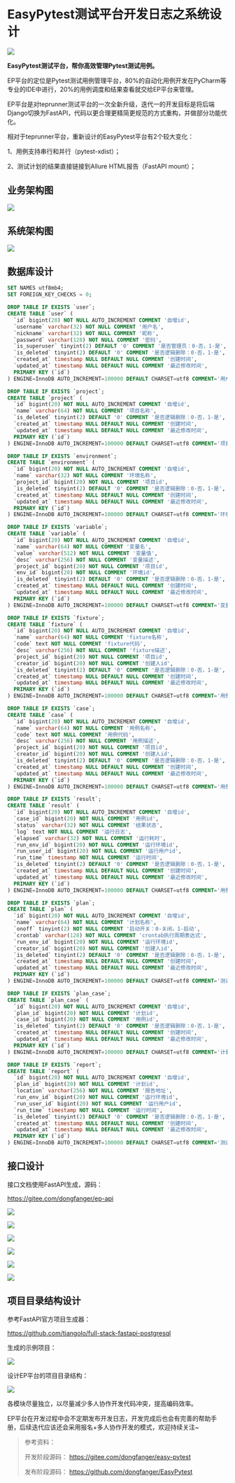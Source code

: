 # EasyPytest测试平台开发日志之系统设计
![](../wanggang.png)

**EasyPytest测试平台，帮你高效管理Pytest测试用例。**

EP平台的定位是Pytest测试用例管理平台，80%的自动化用例开发在PyCharm等专业的IDE中进行，20%的用例调度和结果查看就交给EP平台来管理。

EP平台是对teprunner测试平台的一次全新升级，迭代一的开发目标是将后端Django切换为FastAPI，代码以更合理更精简更规范的方式重构，并做部分功能优化。

相对于teprunner平台，重新设计的EasyPytest平台有2个较大变化：

1、用例支持串行和并行（pytest-xdist）；

2、测试计划的结果直接链接到Allure HTML报告（FastAPI mount）；

## 业务架构图

![](000017-EasyPytest测试平台开发日志之系统设计/2022-12-09-17-10-23-image.png)

## 系统架构图

![](000017-EasyPytest测试平台开发日志之系统设计/2022-12-09-17-10-47-image.png)

## 数据库设计

```sql
SET NAMES utf8mb4;
SET FOREIGN_KEY_CHECKS = 0;

DROP TABLE IF EXISTS `user`;
CREATE TABLE `user` (
  `id` bigint(20) NOT NULL AUTO_INCREMENT COMMENT '自增id',
  `username` varchar(32) NOT NULL COMMENT '用户名',
  `nickname` varchar(32) NOT NULL COMMENT '昵称',
  `password` varchar(128) NOT NULL COMMENT '密码',
  `is_superuser` tinyint(2) DEFAULT '0' COMMENT '是否管理员：0-否，1-是',
  `is_deleted` tinyint(2) DEFAULT '0' COMMENT '是否逻辑删除：0-否，1-是',
  `created_at` timestamp NULL DEFAULT NULL COMMENT '创建时间',
  `updated_at` timestamp NULL DEFAULT NULL COMMENT '最近修改时间',
  PRIMARY KEY (`id`)
) ENGINE=InnoDB AUTO_INCREMENT=100000 DEFAULT CHARSET=utf8 COMMENT='用户表';

DROP TABLE IF EXISTS `project`;
CREATE TABLE `project` (
  `id` bigint(20) NOT NULL AUTO_INCREMENT COMMENT '自增id',
  `name` varchar(64) NOT NULL COMMENT '项目名称',
  `is_deleted` tinyint(2) DEFAULT '0' COMMENT '是否逻辑删除：0-否，1-是',
  `created_at` timestamp NULL DEFAULT NULL COMMENT '创建时间',
  `updated_at` timestamp NULL DEFAULT NULL COMMENT '最近修改时间',
  PRIMARY KEY (`id`)
) ENGINE=InnoDB AUTO_INCREMENT=100000 DEFAULT CHARSET=utf8 COMMENT='项目表';

DROP TABLE IF EXISTS `environment`;
CREATE TABLE `environment` (
  `id` bigint(20) NOT NULL AUTO_INCREMENT COMMENT '自增id',
  `name` varchar(32) NOT NULL COMMENT '环境名称',
  `project_id` bigint(20) NOT NULL COMMENT '项目id',
  `is_deleted` tinyint(2) DEFAULT '0' COMMENT '是否逻辑删除：0-否，1-是',
  `created_at` timestamp NULL DEFAULT NULL COMMENT '创建时间',
  `updated_at` timestamp NULL DEFAULT NULL COMMENT '最近修改时间',
  PRIMARY KEY (`id`)
) ENGINE=InnoDB AUTO_INCREMENT=100000 DEFAULT CHARSET=utf8 COMMENT='环境表';

DROP TABLE IF EXISTS `variable`;
CREATE TABLE `variable` (
  `id` bigint(20) NOT NULL AUTO_INCREMENT COMMENT '自增id',
  `name` varchar(64) NOT NULL COMMENT '变量名',
  `value` varchar(512) NOT NULL COMMENT '变量值',
  `desc` varchar(256) NOT NULL COMMENT '变量描述',
  `project_id` bigint(20) NOT NULL COMMENT '项目id',
  `env_id` bigint(20) NOT NULL COMMENT '环境id',
  `is_deleted` tinyint(2) DEFAULT '0' COMMENT '是否逻辑删除：0-否，1-是',
  `created_at` timestamp NULL DEFAULT NULL COMMENT '创建时间',
  `updated_at` timestamp NULL DEFAULT NULL COMMENT '最近修改时间',
  PRIMARY KEY (`id`)
) ENGINE=InnoDB AUTO_INCREMENT=100000 DEFAULT CHARSET=utf8 COMMENT='变量表';

DROP TABLE IF EXISTS `fixture`;
CREATE TABLE `fixture` (
  `id` bigint(20) NOT NULL AUTO_INCREMENT COMMENT '自增id',
  `name` varchar(64) NOT NULL COMMENT 'fixture名称',
  `code` text NOT NULL COMMENT 'fixture代码',
  `desc` varchar(256) NOT NULL COMMENT 'fixture描述',
  `project_id` bigint(20) NOT NULL COMMENT '项目id',
  `creator_id` bigint(20) NOT NULL COMMENT '创建人id',
  `is_deleted` tinyint(2) DEFAULT '0' COMMENT '是否逻辑删除：0-否，1-是',
  `created_at` timestamp NULL DEFAULT NULL COMMENT '创建时间',
  `updated_at` timestamp NULL DEFAULT NULL COMMENT '最近修改时间',
  PRIMARY KEY (`id`)
) ENGINE=InnoDB AUTO_INCREMENT=100000 DEFAULT CHARSET=utf8 COMMENT='用例依赖表';

DROP TABLE IF EXISTS `case`;
CREATE TABLE `case` (
  `id` bigint(20) NOT NULL AUTO_INCREMENT COMMENT '自增id',
  `name` varchar(64) NOT NULL COMMENT '用例名称',
  `code` text NOT NULL COMMENT '用例代码',
  `desc` varchar(256) NOT NULL COMMENT '用例描述',
  `project_id` bigint(20) NOT NULL COMMENT '项目id',
  `creator_id` bigint(20) NOT NULL COMMENT '创建人id',
  `is_deleted` tinyint(2) DEFAULT '0' COMMENT '是否逻辑删除：0-否，1-是',
  `created_at` timestamp NULL DEFAULT NULL COMMENT '创建时间',
  `updated_at` timestamp NULL DEFAULT NULL COMMENT '最近修改时间',
  PRIMARY KEY (`id`)
) ENGINE=InnoDB AUTO_INCREMENT=100000 DEFAULT CHARSET=utf8 COMMENT='用例表';

DROP TABLE IF EXISTS `result`;
CREATE TABLE `result` (
  `id` bigint(20) NOT NULL AUTO_INCREMENT COMMENT '自增id',
  `case_id` bigint(20) NOT NULL COMMENT '用例id',
  `status` varchar(32) NOT NULL COMMENT '结果状态',
  `log` text NOT NULL COMMENT '运行日志',
  `elapsed` varchar(32) NOT NULL COMMENT '运行耗时',
  `run_env_id` bigint(20) NOT NULL COMMENT '运行环境id',
  `run_user_id` bigint(20) NOT NULL COMMENT '运行用户id',
  `run_time` timestamp NOT NULL COMMENT '运行时间',
  `is_deleted` tinyint(2) DEFAULT '0' COMMENT '是否逻辑删除：0-否，1-是',
  `created_at` timestamp NULL DEFAULT NULL COMMENT '创建时间',
  `updated_at` timestamp NULL DEFAULT NULL COMMENT '最近修改时间',
  PRIMARY KEY (`id`)
) ENGINE=InnoDB AUTO_INCREMENT=100000 DEFAULT CHARSET=utf8 COMMENT='用例结果表';

DROP TABLE IF EXISTS `plan`;
CREATE TABLE `plan` (
  `id` bigint(20) NOT NULL AUTO_INCREMENT COMMENT '自增id',
  `name` varchar(64) NOT NULL COMMENT '计划名称',
  `onoff` tinyint(2) NOT NULL COMMENT '启动开关：0-关闭，1-启动',
  `crontab` varchar(128) NOT NULL COMMENT 'crontab执行周期表达式',
  `run_env_id` bigint(20) NOT NULL COMMENT '运行环境id',
  `creator_id` bigint(20) NOT NULL COMMENT '创建人id',
  `is_deleted` tinyint(2) DEFAULT '0' COMMENT '是否逻辑删除：0-否，1-是',
  `created_at` timestamp NULL DEFAULT NULL COMMENT '创建时间',
  `updated_at` timestamp NULL DEFAULT NULL COMMENT '最近修改时间',
  PRIMARY KEY (`id`)
) ENGINE=InnoDB AUTO_INCREMENT=100000 DEFAULT CHARSET=utf8 COMMENT='测试计划表';

DROP TABLE IF EXISTS `plan_case`;
CREATE TABLE `plan_case` (
  `id` bigint(20) NOT NULL AUTO_INCREMENT COMMENT '自增id',
  `plan_id` bigint(20) NOT NULL COMMENT '计划id',
  `case_id` bigint(20) NOT NULL COMMENT '用例id',
  `is_deleted` tinyint(2) DEFAULT '0' COMMENT '是否逻辑删除：0-否，1-是',
  `created_at` timestamp NULL DEFAULT NULL COMMENT '创建时间',
  `updated_at` timestamp NULL DEFAULT NULL COMMENT '最近修改时间',
  PRIMARY KEY (`id`)
) ENGINE=InnoDB AUTO_INCREMENT=100000 DEFAULT CHARSET=utf8 COMMENT='计划用例关系表';

DROP TABLE IF EXISTS `report`;
CREATE TABLE `report` (
  `id` bigint(20) NOT NULL AUTO_INCREMENT COMMENT '自增id',
  `plan_id` bigint(20) NOT NULL COMMENT '计划id',
  `location` varchar(256) NOT NULL COMMENT '报告地址',
  `run_env_id` bigint(20) NOT NULL COMMENT '运行环境id',
  `run_user_id` bigint(20) NOT NULL COMMENT '运行用户id',
  `run_time` timestamp NOT NULL COMMENT '运行时间',
  `is_deleted` tinyint(2) DEFAULT '0' COMMENT '是否逻辑删除：0-否，1-是',
  `created_at` timestamp NULL DEFAULT NULL COMMENT '创建时间',
  `updated_at` timestamp NULL DEFAULT NULL COMMENT '最近修改时间',
  PRIMARY KEY (`id`)
) ENGINE=InnoDB AUTO_INCREMENT=100000 DEFAULT CHARSET=utf8 COMMENT='测试报告表';
```

## 接口设计

接口文档使用FastAPI生成，源码：

https://gitee.com/dongfanger/ep-api

![](000017-EasyPytest测试平台开发日志之系统设计/2022-12-09-17-21-17-image.png)

![](000017-EasyPytest测试平台开发日志之系统设计/2022-12-09-17-22-27-image.png)

![](000017-EasyPytest测试平台开发日志之系统设计/2022-12-09-17-22-39-image.png)

![](000017-EasyPytest测试平台开发日志之系统设计/2022-12-09-17-22-50-image.png)

![](000017-EasyPytest测试平台开发日志之系统设计/2022-12-09-17-23-06-image.png)

![](000017-EasyPytest测试平台开发日志之系统设计/2022-12-09-17-23-19-image.png)

## 项目目录结构设计

参考FastAPI官方项目生成器：

https://github.com/tiangolo/full-stack-fastapi-postgresql

生成的示例项目：

![](000017-EasyPytest测试平台开发日志之系统设计/2022-12-09-17-26-38-image.png)

设计EP平台的项目目录结构：

![](000017-EasyPytest测试平台开发日志之系统设计/2022-12-09-17-27-22-image.png)

各模块尽量独立，以尽量减少多人协作开发代码冲突，提高编码效率。

EP平台在开发过程中会不定期发布开发日志，开发完成后也会有完善的帮助手册，后续迭代应该还会采用报名+多人协作开发的模式，欢迎持续关注~

> 参考资料：
> 
> 开发阶段源码： https://gitee.com/dongfanger/easy-pytest
> 
> 发布阶段源码： https://github.com/dongfanger/EasyPytest
